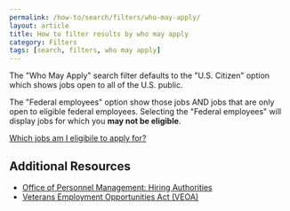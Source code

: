 ```yaml
---
permalink: /how-to/search/filters/who-may-apply/
layout: article
title: How to filter results by who may apply
category: Filters
tags: [search, filters, who may apply]
---
```


The "Who May Apply" search filter defaults to the "U.S. Citizen" option which shows jobs open to all of the U.S. public.

The "Federal employees" option show those jobs AND jobs that are only open to eligible federal employees. Selecting the "Federal employees" will display jobs for which you <strong>may not be eligible</strong>.

[Which jobs am I eligibile to apply for?](/faq/application/eligibility/)

## Additional Resources

* [Office of Personnel Management: Hiring Authorities](http://www.opm.gov/hr_practitioners/lawsregulations/appointingauthorities/index.asp#InterchangeAgreementsWithOtherMeritSystems)
* [Veterans Employment Opportunities Act (VEOA)](https://www.fedshirevets.gov/job/shav/index.aspx/)
